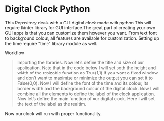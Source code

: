 # Digital Clock Python

This Repository deals with a GUI digital clock made with python.This will require tkinter library for GUI interface.The great part of creating your own GUI apps is that you can customize them however you want.
From text font to background colour, all features are available for customization. Setting up the time require "time" library module as well.

Workflow
> Importing the libraries.
> Now let’s define the title and size of our application. Note that in the code below I will set both the height and width of the resizable function as True(1,1) 
  if you want a fixed window and don’t want to maximize or minimize the output you can set it to False(0,0).
> Now I will define the font of the time and its colour, its border width and the background colour of the digital clock.
> Now I will combine all the elements to define the label of the clock application.
> Now let’s define the main function of our digital clock. Here I will set the text of the label as the realtim.

Now our clock will run with proper functionality.
   
 
 
